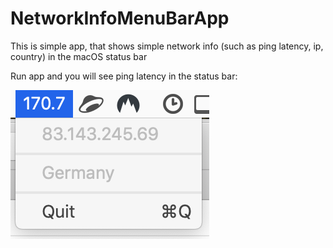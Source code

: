 # NetworkInfoMenuBarApp
This is simple app, that shows simple network info (such as ping latency, ip, country) in the macOS status bar

Run app and you will see ping latency in the status bar:

![ping latency](https://github.com/AntonBelousov/Assets/blob/master/Screenshot%202018-12-08%20at%2012.03.48.png)
